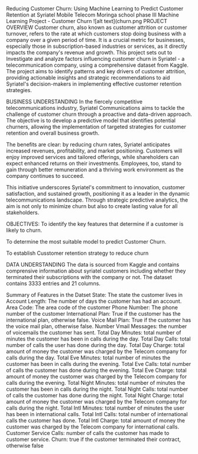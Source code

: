 Reducing Customer Churn: Using Machine Learning to Predict Customer Retention at Syriatel Mobile Telecom
Moringa school phase III
 Machine Learning Project - Customer Churn
![alt text](churn.png
PROJECT OVERVIEW
Customer churn, also known as customer attrition or customer turnover, refers to the rate at which customers stop doing business with a company over a given period of time. It is a crucial metric for businesses, especially those in subscription-based industries or services, as it directly impacts the company's revenue and growth.
This project sets out to Investigate and analyze factors influencing customer churn in Syriatel - a telecommunication company, using a comprehensive dataset from Kaggle. The project aims to identify patterns and key drivers of customer attrition, providing actionable insights and strategic recommendations to aid Syriatel's decision-makers in implementing effective customer retention strategies.

BUSINESS UNDERSTANDING
In the fiercely competitive telecommunications industry, Syriatel Communications aims to tackle the challenge of customer churn through a proactive and data-driven approach. The objective is to develop a predictive model that identifies potential churners, allowing the implementation of targeted strategies for customer retention and overall business growth.

The benefits are clear: by reducing churn rates, Syriatel anticipates increased revenues, profitability, and market positioning. Customers will enjoy improved services and tailored offerings, while shareholders can expect enhanced returns on their investments. Employees, too, stand to gain through better remuneration and a thriving work environment as the company continues to succeed.

This initiative underscores Syriatel's commitment to innovation, customer satisfaction, and sustained growth, positioning it as a leader in the dynamic telecommunications landscape. Through strategic predictive analytics, the aim is not only to minimize churn but also to create lasting value for all stakeholders.

OBJECTIVES:
To identify the key features that determine if a customer is likely to churn.

To determine the most suitable model to predict Customer Churn.

To establish Cusstomer retention strategy to reduce churn

DATA UNDERSTANDING
The data is sourced from Kaggle and contains comprensive information about syriatel customers including whether they terminated their subscriptions with the company or not. The dataset contains 3333 entries and 21 columns.

Summary of Features in the Datset
State: The state the customer lives in
Account Length: The number of days the customer has had an account.
Area Code: The area code of the customer
Phone Number: The phone number of the customer
International Plan: True if the customer has the international plan, otherwise false.
Voice Mail Plan: True if the customer has the voice mail plan, otherwise false.
Number Vmail Messages: the number of voicemails the customer has sent.
Total Day Minutes: total number of minutes the customer has been in calls during the day.
Total Day Calls: total number of calls the user has done during the day.
Total Day Charge: total amount of money the customer was charged by the Telecom company for calls during the day.
Total Eve Minutes: total number of minutes the customer has been in calls during the evening.
Total Eve Calls: total number of calls the customer has done during the evening.
Total Eve Charge: total amount of money the customer was charged by the Telecom company for calls during the evening.
Total Night Minutes: total number of minutes the customer has been in calls during the night.
Total Night Calls: total number of calls the customer has done during the night.
Total Night Charge: total amount of money the customer was charged by the Telecom company for calls during the night.
Total Intl Minutes: total number of minutes the user has been in international calls.
Total Intl Calls: total number of international calls the customer has done.
Total Intl Charge: total amount of money the customer was charged by the Telecom company for international calls.
Customer Service Calls: number of calls the customer has made to customer service.
Churn: true if the customer terminated their contract, otherwise false